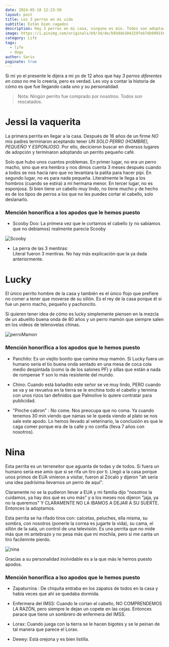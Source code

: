 ```yaml
---
date: 2024-05-18 12:23:50
layout: post
title: Los 3 perros en mi vida 
subtitle: Están bien cagados
description: Hay 3 perros en mi casa, ninguno es mío. Todos son adoptados. 
image: https://i.pinimg.com/originals/b9/3d/de/b93dde104329feb7db990156a2032848.jpg
category: Life
tags:
  - life
  - dogs
author: Sarix
paginate: true
---
```

<!--page-->
Si mi yo el presente le dijera a mi yo de 12 años que hay *3 perros diferentes en casa* no me lo creería, pero es verdad. Les voy a contar la historia de cómo es que fue llegando cada uno y su personalidad. 

> Nota: Ningún perrito fue comprado por nosotros. Todos son rescatados. 

# Jessi la vaquerita 
La primera perrita en llegar a la casa. Después de 16 años de un firme *NO* mis padres terminaron aceptando tener *UN SOLO PERRO (HOMBRE), PEQUEÑO Y ESPONJOSO*. Por ello, decicieron buscar en diversos lugares de adopción y terminaron adoptando un perrito pequeño café. 

Solo que hubo unos cuantos problemas. En primer lugar, no era un perro macho, sino que era hembra y nos dimos cuenta 3 meses después cuando a todos se nos hacía raro que no levantara la patita para hacer pipi. En segundo lugar, no es para nada pequeña. Literalmente le llega a los hombros (cuando se estira) a mi hermana menor. En tercer lugar, no es esponjosa. Si bien tiene un cabello muy lindo, no tiene mucho y de hecho es de los tipos de perros a los que no les puedes cortar el cabello, solo deslanarlo. 

### Mención honorífica a los apodos que le hemos puesto

* Scooby Doo: 
La primera vez que le cortamos el cabello (y no sabíamos que no debíamos) realmente parecía Scooby 

![Scooby](https://wallpaperset.com/w/full/c/a/7/129962.jpg)

* La perra de las 3 mentiras:  
Literal fueron 3 mentiras. No hay más explicación que la ya dada anteriormente.  

# Lucky
El único perrito hombre de la casa y también es el único flojo que prefiere no comer a tener que moverse de su sillón. Es el rey de la casa porque él si fue un perro macho, pequeño y pachoncito. 

Si quieren tener idea de cómo es lucky simplemente piensen en la mezcla de un abuelito buena onda de 80 años y un perro mamón que siempre salen en los videos de telenovelas chinas. 

![perroMamon](https://todoanimales.info/wp-content/uploads/2023/06/las-10-razas-de-perros-peludos-blancos-mas-adorables-y-populares.jpg)

### Mención honorífica a los apodos que le hemos puesto

* Panchito: 
 Es un viejito bonito que camina muy mamón. Si Lucky fuera un humano sería el tío buena onda sentado en una mesa de coca cola medio despintada (como la de los salones PF) y sillas que están a nada de rompense Y son lo más resistente del mundo. 

* Chino: 
Cuando está bañadito este señor se ve muy lindo, PERO cuando se va y se revuelva en la tierra se le enchina todo el cabello y termina con unos rizos tan definidos que Palmolive lo quiere contratar para publicidad. 

* "Pinche cabron" : 
No come. Nos preocupa que no coma. Ya cuando tenemos 30 min viendo que namas se le queda viendo al plato se nos sale este apodo. Lo hemos llevado al veterinario, la conclusión es que le caga comer porque era de la calle y no confía (lleva 7 años con nosotros). 

# Nina 
Esta perrita es un terreneitor que aguanta de todas y de todos. Si fuera un humano sería ese amix que si se rifa un tiro por ti. Llegó a la casa porque unos primos de EUA vinieron a visitar, fueron al Zócalo y dijeron "ah sería una idea padrísima llevarnos un perro de aquí". 

Claramente no se la pudieron llevar a EUA y mi familia dijo "nosotros la cuidamos, ya hay dos qué es uno más" y a los meses nos dijeron "jaja, ya no la queremos" Y CLARAMENTE NO LA IBAMOS A DEJAR A SU SUERTE. Entonces la adoptamos. 

Esta perrita se ha rifado tiros con: calcetas, peluches, ella misma, su sombra, con nosotros (ponerle la correa es jugarte la vida), su cama, el sillón de la sala, un control de una televisión. Es una perrita que no mide más que mi antebrazo y no pesa más que mi mochila, pero si me canta un tiro facilemnte pierdo. 

![nina](https://aperrados.com/wp-content/uploads/2017/01/west-highland-razas-de-perros-pequenos-blancos.jpg)

Gracias a su personalidad inolvidable es a la que más le hemos puesto apodos. 

### Mención honorífica a lso apodos que le hemos puesto

* Zapaturrina : 
De chiquita entraba en los zapatos de todos en la casa y había veces que ahí se quedaba dormida. 

* Enfermera del IMSS: 
Cuando le cortan el cabello, NO COMPRENDEMOS LA RAZÓN, pero siempre le dejan un copete en las cejas. Entonces parace que tiene un sombrero de enfermera del IMSS. 

* Lorax:
Cuando juega con la tierra se le hacen bigotes y se le peinan de tal manera que parece el Lorax. 

* Dewey: 
Está orejona y es bien listilla. 

<!--page-->














